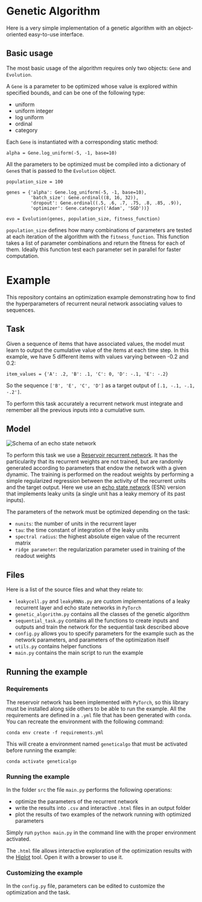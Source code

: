 # Genetic Algorithm

Here is a very simple implementation of a genetic algorithm with an object-oriented easy-to-use interface.

## Basic usage

The most basic usage of the algorithm requires only two objects: `Gene` and `Evolution`.

A `Gene` is a parameter to be optimized whose value is explored within specified
bounds, and can be one of the following type:
- uniform
- uniform integer
- log uniform
- ordinal
- category

Each `Gene` is instantiated with a corresponding static method:

```
alpha = Gene.log_uniform(-5, -1, base=10)
```

All the parameters to be optimized must be compiled into a dictionary of `Gene`s
that is passed to the `Evolution` object.

```
population_size = 100

genes = {'alpha': Gene.log_uniform(-5, -1, base=10),
         'batch_size': Gene.ordinal((8, 16, 32)),
         'dropout': Gene.ordinal((.5, .6, .7, .75, .8, .85, .9)),
         'optimizer': Gene.category(('Adam', 'SGD'))}
         
evo = Evolution(genes, population_size, fitness_function)
```

`population_size` defines how many combinations of parameters are tested at each
iteration of the algorithm with the `fitness_function`. This function takes a
list of parameter combinations and return the fitness for each of them. Ideally
this function test each parameter set in parallel for faster computation.

# Example

This repository contains an optimization example demonstrating how to find
the hyperparameters of recurrent neural network associating values to sequences.

## Task

Given a sequence of items that have associated values, the model must learn to
output the cumulative value of the items at each time step. In this example, we
have 5 different items with values varying between -0.2 and 0.2:
```
item_values = {'A': .2, 'B': .1, 'C': 0, 'D': -.1, 'E': -.2}
```

So the sequence `['B', 'E', 'C', 'D']` as a target output of `[.1, -.1, -.1, -.2']`.

To perform this task accurately a recurrent network must integrate and remember
all the previous inputs into a cumulative sum.

## Model

![Schema of an echo state network](https://www.researchgate.net/profile/Joschka-Boedecker/publication/256459964/figure/fig1/AS:298010991972352@1448062765089/The-architecture-of-a-typical-Echo-State-Network-ESN-which-belongs-to-the-class-of.png)

To perform this task we use a [Reservoir recurrent
network](https://en.wikipedia.org/wiki/Reservoir_computing). It has the
particularity that its recurrent weights are not trained, but are randomly
generated according to parameters that endow the network with a given dynamic.
The training is performed on the readout weights by performing a simple
regularized regression between the activity of the recurrent units and the
target output. Here we use an [echo state
network](http://www.scholarpedia.org/article/Echo_state_network) (ESN) version
that implements leaky units (a single unit has a leaky memory of its past
inputs).

The parameters of the network must be optimized depending on the task:
- `nunits`: the number of units in the recurrent layer
- `tau`: the time constant of integration of the leaky units
- `spectral radius`: the highest absolute eigen value of the recurrent matrix
- `ridge parameter`: the regularization parameter used in training of the readout weights

## Files

Here is a list of the source files and what they relate to:
- `leakycell.py` and `leakyRNNs.py` are custom implementations of a leaky recurrent layer and echo state networks in `PyTorch`
- `genetic_algorithm.py` contains all the classes of the genetic algorithm
- `sequential_task.py` contains all the functions to create inputs and outputs and train the network for the sequential task described above
- `config.py` allows you to specify parameters for the example such as the network parameters, and parameters of the optimization itself
- `utils.py` contains helper functions
- `main.py` contains the main script to run the example

## Running the example

### Requirements

The reservoir network has been implemented with `PyTorch`, so this library must
be installed along side others to be able to run the example. All the
requirements are defined in a `.yml` file that has been generated with `conda`.
You can recreate the environment with the following command:
```
conda env create -f requirements.yml
```
This will create a environment named `geneticalgo` that must be activated before running the example:
```
conda activate geneticalgo
```

### Running the example

In the folder `src` the file `main.py` performs the following operations:
- optimize the parameters of the recurrent network
- write the results into `.csv` and interactive `.html` files in an output folder
- plot the results of two examples of the network running with optimized parameters

Simply run `python main.py` in the command line with the proper environment activated.

The `.html` file allows interactive exploration of the optimization results with
the [Hiplot](https://ai.facebook.com/blog/hiplot-high-dimensional-interactive-plots-made-easy/) tool. Open it with a browser to use it.

### Customizing the example

In the `config.py` file, parameters can be edited to customize the optimization and the task.
